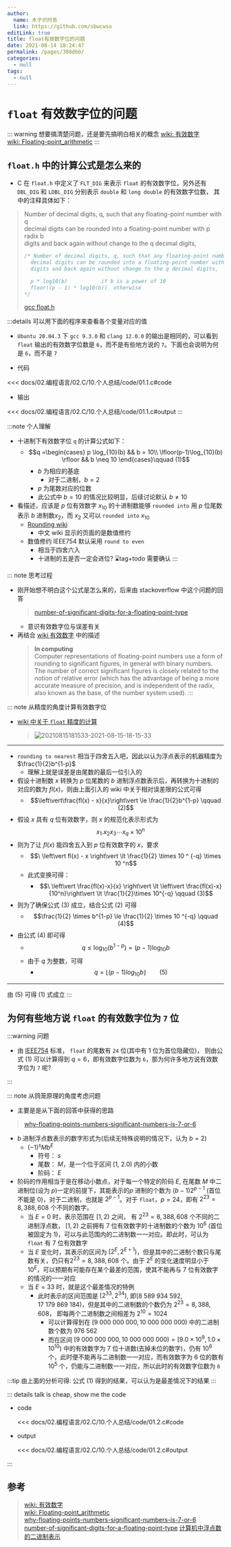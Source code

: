 ```yaml
---
author: 
  name: 木子识时务
  link: https://github.com/sbwcwso
editLink: true
title: float有效数字位的问题
date: 2021-08-14 18:24:47
permalink: /pages/308d6b/
categories: 
  - null
tags: 
  - null
---
```


# `float` 有效数字位的问题

::: warning 想要搞清楚问题，还是要先搞明白相关的概念
[wiki: 有效数字](https://en.wikipedia.org/wiki/Significant_figures)  
[wiki: Floating-point_arithmetic](https://en.wikipedia.org/wiki/Floating-point_arithmetic)
:::


## `float.h` 中的计算公式是怎么来的

* C 在 `float.h` 中定义了 `FLT_DIG` 来表示 `float` 的有效数字位，另外还有 `DBL_DIG` 和 `LDBL_DIG` 分别表示 `double` 和 `long double` 的有效数字位数， 其中的注释具体如下：

> Number of decimal digits, q, such that any floating-point number with q  
> decimal digits can be rounded into a floating-point number with p radix b  
> digits and back again without change to the q decimal digits,  
>  ```c
>  /* Number of decimal digits, q, such that any floating-point number with q
>    decimal digits can be rounded into a floating-point number with p radix b
>    digits and back again without change to the q decimal digits,
>
>    p * log10(b)			if b is a power of 10
>    floor((p - 1) * log10(b))	otherwise
>  */
>  ```
>  
> [gcc float.h](https://sites.uclouvain.be/SystInfo/usr/include/float.h.html)

:::details 可以用下面的程序来查看各个变量对应的值
* `Ubuntu 20.04.3` 下 `gcc 9.3.0` 和 `clang 12.0.0` 的输出是相同的，可以看到 `float` 输出的有效数字位数是 `6`，而不是有些地方说的 `7`。下面也会说明为何是 `6`，而不是 `7`

* 代码

<<< docs/02.编程语言/02.C/10.个人总结/code/01.1.c#code

* 输出

<<< docs/02.编程语言/02.C/10.个人总结/code/01.1.c#output
:::

:::note 个人理解
* 十进制下有效数字位 `q` 的计算公式如下：
  * $$q =\begin{cases}
  p \log_{10}(b) && b = 10\\
  \lfloor(p-1)\log_{10}(b) \rfloor && b \neq 10
  \end{cases}\qquad (1)$$
    * $b$ 为相应的基底
      * 对于二进制，$b = 2$
    * $p$ 为尾数对应的位数
    * 此公式中 $b=10$ 的情况比较明显，后续讨论默认 $b\neq 10$
* 看描述，应该是 $p$ 位有效数字 $x_{10}$ 的十进制数能够 `rounded into` 用 $p$ 位尾数表示 $b$ 进制数$x_2$，而 $x_2$ 又可以 `rounded into` $x_{10}$
  * [Rounding wiki](https://en.wikipedia.org/wiki/Rounding)
    * 中文 wiki 显示的页面的是数值修约
  * 数值修约 IEEE754 默认采用 `round to even`
    * 相当于四舍六入
    * 十进制的五是否一定会进位? ⌛tag+todo 需要确认
:::

::: note 思考过程
* 刚开始想不明白这个公式是怎么来的，后来由 stackoverflow 中这个问题的回答
  > [number-of-significant-digits-for-a-floating-point-type](https://stackoverflow.com/a/12815366/11152760)
  * 意识有效数字位与误差有关
* 再结合 [wiki 有效数字](https://en.wikipedia.org/wiki/Significant_figures#In_computing) 中的描述
  > **In computing**  
  > Computer representations of floating-point numbers use a form of rounding to significant figures, in general with binary numbers. The number of correct significant figures is closely related to the notion of relative error (which has the advantage of being a more accurate measure of precision, and is independent of the radix, also known as the base, of the number system used).
:::

::: note 从精度的角度计算有效数字位
* [wiki 中关于 `float` 精度的计算](https://en.wikipedia.org/wiki/Floating-point_arithmetic#Machine_precision_and_backward_error_analysis)
  > ![20210815181533-2021-08-15-18-15-33](https://cdn.jsdelivr.net/gh/sbwcwso/PicBed@master/20210815181533-2021-08-15-18-15-33.png)

---

* `rounding to nearest` 相当于四舍五入吧，因此以认为浮点表示的机器精度为 $\frac{1}{2}b^{1-p}$
  * 理解上就是误差是由尾数的最后一位引入的
* 假设十进制数 $x$ 转换为 $p$ 位尾数的 $b$ 进制浮点数表示后，再转换为十进制的对应的数为 $fl(x)$，则由上面引入的 wiki 中关于相对误差限的公式可得
  * $$\left\vert\frac{fl(x) - x}{x}\right\vert \le \frac{1}{2}b^{1-p} \qquad (2)$$
* 假设 $x$ 具有 $q$ 位有效数字，则 $x$ 的规范化表示形式为 $$x_1.x_2x_3\cdots x_q \times 10 ^ {n}$$
* 则为了让 $fl(x)$ 能四舍五入到 $p$ 位有效数字的 $x$，要求
  * $$\ \left\vert fl(x) - x \right\vert \lt \frac{1}{2} \times 10 ^ {-q} \times 10 ^n$$
  * 此式变换可得：
    * $$\ \left\vert \frac{fl(x)-x}{x} \right\vert \lt \left\vert \frac{fl(x)-x}{10^n}\right\vert \lt \frac{1}{2}\times 10^{-q} \qquad (3)$$
* 则为了确保公式 (3) 成立，结合公式 (2) 可得
  * $$\frac{1}{2} \times b^{1-p} \le \frac{1}{2} \times 10 ^{-q} \qquad (4)$$
* 由公式 (4) 即可得
  * $$q \le \log_{10}(b^{1-p}) = (p-1)\log_{10}{b}$$
  * 由于 $q$ 为整数，可得
    * $$q = \lfloor (p-1)log_{10}{b} \rfloor \qquad (5)$$

---

由 (5) 可得 (1) 式成立
:::

## 为何有些地方说 `float` 的有效数字位为 `7` 位

:::warning 问题
* 由 [IEEE754](https://en.wikipedia.org/wiki/Floating-point_arithmetic#IEEE_754:_floating_point_in_modern_computers) 标准， `float` 的尾数有 `24` 位(其中有 1 位为首位隐藏位)， 则由公式 (1) 可以计算得到 $q=6$，即有效数字位数为 `6`，那为何许多地方说有效数字位为 `7` 呢?

:::


::: note 从鸽笼原理的角度考虑问题
* 主要是是从下面的回答中获得的思路
> [why-floating-points-numbers-significant-numbers-is-7-or-6](https://stackoverflow.com/a/49961957/11152760)

* $b$ 进制浮点数表示的数字形式为(后续无特殊说明的情况下，认为 $b=2$)
  * $(-1)^s M b^E$
    * 符号： $s$
    * 尾数： $M$，是一个位于区间 [1, 2.0) 内的小数
    * 阶码： $E$
* 阶码的作用相当于是在移动小数点，对于每一个特定的阶码 $E$, 在尾数 $M$ 中二进制位(设为 $p$)一定的前提下，其能表示的$p$ 进制的个数为 $(b-1)2^{p-1}$ (首位不能是 $0$)，对于二进制，也就是 $2^{p-1}$。对于 `float`，$p=24$，即有 $2^{23} = 8, 388, 608$ 个不同的数字。
  * 当 $E=0$ 时，表示范围在 $[1,2)$ 之间， 有 ${2^{23}} = 8, 388, 608$ 个不同的二进制浮点数， $[1, 2)$ 之前拥有 $7$ 位有效数字的十进制数的个数为 $10^6$ (首位被固定为 $1$)，可以与此范围内的二进制数一一对应。即此时，可认为 `float` 有 $7$ 位有效数字
  * 当 $E$ 变化时，其表示的区间为 $[2^E, 2^{E+1})$，但是其中的二进制个数只与尾数有关，仍只有${2^23} = 8, 388, 608$ 个。由于 $2^E$ 的变化速度明显小于 $10^E$，可以预期有可能存在某个最差的范围，使其不能再与 $7$ 位有效数字的情况的一一对应
  * 当 $E = 33$ 时，就是这个最差情况的特例
    * 此时表示的区间范围是 $[2^{33}, 2^{34})$, 即$[8\ 589\ 934\ 592 , 17\ 179\ 869\ 184)$，但是其中的二进制数的个数仍为 $2^{23} = 8, 388, 608$， 即每两个二进制数之间相差为 $2^{10} = 1024$
      * 可以计算得到在 $[9\ 000\ 000\ 000, 10\ 000 \ 000 \ 000)$ 中的二进制数个数为 $976 \ 562$
      * 而在区间 $[9\ 000\ 000\ 000, 10\ 000 \ 000 \ 000) = [9.0 \times 10 ^9, 1.0 \times 10 ^{10})$ 中的有效数字为 $7$ 位十进数(去掉未位的数字)，仍有 $10 ^ 6$ 个，此时便不能再与二进制数一一对应，而有效数字为 $6$ 位的数有 $10^5$ 个，仍能与二进制数一一对应，所以此时的有效数字位数为 `6`

:::tip 由上面的分析可得:
公式 (1) 得到的结果，可以认为是最差情况下的结果
:::

::: details talk is cheap, show me the code
* code

  <<< docs/02.编程语言/02.C/10.个人总结/code/01.2.c#code

* output

  <<< docs/02.编程语言/02.C/10.个人总结/code/01.2.c#output

:::

## 参考

> [wiki: 有效数字](https://en.wikipedia.org/wiki/Significant_figures)  
> [wiki: Floating-point_arithmetic](https://en.wikipedia.org/wiki/Floating-point_arithmetic)  
> [why-floating-points-numbers-significant-numbers-is-7-or-6](https://stackoverflow.com/a/49961957/11152760)  
> [number-of-significant-digits-for-a-floating-point-type](https://stackoverflow.com/a/12815366/11152760)
> [计算机中浮点数的二进制表示](/pages/4e0f62/#计算机中浮点数的二进制表示)

